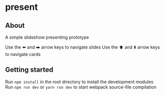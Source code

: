 # present

## About

A simple slideshow presenting prototype

Use the ⬅️ and ➡️ arrow keys to navigate slides
Use the ⬆️ and ⬇️ arrow keys to navigate cards


## Getting started

Run `npm install` in the root directory to install the development modules
Run `npm run dev` or `yarn run dev` to start webpack source-file compilation
